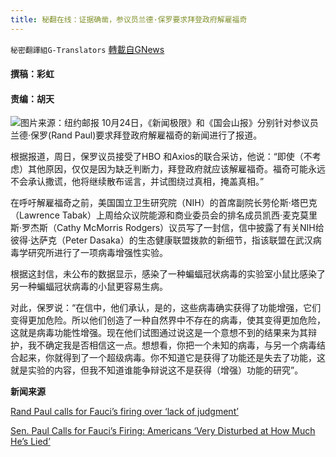 ```yaml
---
title: 秘翻在线：证据确凿，参议员兰德·保罗要求拜登政府解雇福奇
---
```

`秘密翻譯組G-Translators` [轉載自GNews](https://gnews.org/zh-hans/1616245/)

####  撰稿：彩虹       

#### 责编：胡天
![](https://assets.gnews.org/wp-content/uploads/2021/10/image-449.png)图片来源：纽约邮报
10月24日，《新闻极限》和《国会山报》分别针对参议员兰德·保罗(Rand Paul)要求拜登政府解雇福奇的新闻进行了报道。

根据报道，周日，保罗议员接受了HBO 和Axios的联合采访，他说：“即使（不考虑）其他原因，仅仅是因为缺乏判断力，拜登政府就应该解雇福奇。福奇可能永远不会承认撒谎，他将继续散布谣言，并试图绕过真相，掩盖真相。”

在呼吁解雇福奇之前，美国国立卫生研究院（NIH）的首席副院长劳伦斯·塔巴克（Lawrence Tabak）上周给众议院能源和商业委员会的排名成员凯西·麦克莫里斯·罗杰斯（Cathy McMorris Rodgers）议员写了一封信，信中披露了有关NIH给彼得·达萨克（Peter Dasaka）的生态健康联盟拨款的新细节，指该联盟在武汉病毒学研究所进行了一项病毒增强性实验。

根据这封信，未公布的数据显示，感染了一种蝙蝠冠状病毒的实验室小鼠比感染了另一种蝙蝠冠状病毒的小鼠更容易生病。

对此，保罗说：“在信中，他们承认，是的，这些病毒确实获得了功能增强，它们变得更加危险。所以他们创造了一种自然界中不存在的病毒，使其变得更加危险，这就是病毒功能性增强。现在他们试图通过说这是一个意想不到的结果来为其辩护，我不确定我是否相信这一点。想想看，你把一个未知的病毒，与另一个病毒结合起来，你就得到了一个超级病毒。你不知道它是获得了功能还是失去了功能，这就是实验的内容，但我不知道谁能争辩说这不是获得（增强）功能的研究”。

**新闻来源**

[Rand Paul calls for Fauci’s firing over ‘lack of judgment’](https://thehill.com/homenews/senate/578239-rand-paul-calls-for-faucis-firing-over-lack-of-judgment)

[Sen. Paul Calls for Fauci’s Firing: Americans ‘Very Disturbed at How Much He’s Lied’](https://www.newsmax.com/politics/anthony-fauci-rand-paul-gain-of-function/2021/10/24/id/1041785/)
